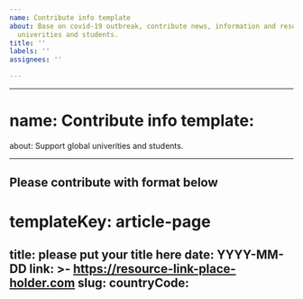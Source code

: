 ```yaml
---
name: Contribute info template
about: Base on covid-19 outbreak, contribute news, information and resources for global
  univerities and students.
title: ''
labels: ''
assignees: ''

---
```


---
# name: Contribute info template:
about: Support global univerities and students.

---

**Please contribute with format below**
---
# templateKey: article-page
title: please put your title here
date: YYYY-MM-DD
link: >-
  https://resource-link-place-holder.com
slug: 
countryCode: 
---
